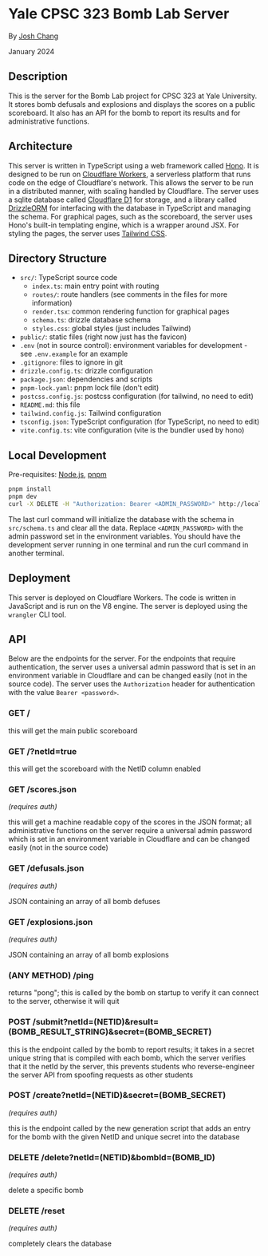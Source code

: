 # Yale CPSC 323 Bomb Lab Server

By [Josh Chang](https://github.com/joshdchang)

January 2024

## Description

This is the server for the Bomb Lab project for CPSC 323 at Yale University. It stores bomb defusals and explosions and displays the scores on a public scoreboard. It also has an API for the bomb to report its results and for administrative functions.

## Architecture

This server is written in TypeScript using a web framework called [Hono](https://hono.dev/). It is designed to be run on [Cloudflare Workers](https://workers.cloudflare.com/), a serverless platform that runs code on the edge of Cloudflare's network. This allows the server to be run in a distributed manner, with scaling handled by Cloudflare. The server uses a sqlite database called [Cloudflare D1](https://developers.cloudflare.com/d1/) for storage, and a library called [DrizzleORM](https://orm.drizzle.team/) for interfacing with the database in TypeScript and managing the schema. For graphical pages, such as the scoreboard, the server uses Hono's built-in templating engine, which is a wrapper around JSX. For styling the pages, the server uses [Tailwind CSS](https://tailwindcss.com/).

## Directory Structure

- `src/`: TypeScript source code
  - `index.ts`: main entry point with routing
  - `routes/`: route handlers (see comments in the files for more information)
  - `render.tsx`: common rendering function for graphical pages
  - `schema.ts`: drizzle database schema
  - `styles.css`: global styles (just includes Tailwind)
- `public/`: static files (right now just has the favicon)
- `.env` (not in source control): environment variables for development - see `.env.example` for an example
- `.gitignore`: files to ignore in git
- `drizzle.config.ts`: drizzle configuration
- `package.json`: dependencies and scripts
- `pnpm-lock.yaml`: pnpm lock file (don't edit)
- `postcss.config.js`: postcss configuration (for tailwind, no need to edit)
- `README.md`: this file
- `tailwind.config.js`: Tailwind configuration
- `tsconfig.json`: TypeScript configuration (for TypeScript, no need to edit)
- `vite.config.ts`: vite configuration (vite is the bundler used by hono)

## Local Development

Pre-requisites: [Node.js](https://nodejs.org/en), [pnpm](https://pnpm.io/)

```bash
pnpm install
pnpm dev
curl -X DELETE -H "Authorization: Bearer <ADMIN_PASSWORD>" http://localhost:5173/reset
```

The last curl command will initialize the database with the schema in `src/schema.ts` and clear all the data. Replace `<ADMIN_PASSWORD>` with the admin password set in the environment variables. You should have the development server running in one terminal and run the curl command in another terminal.

## Deployment

This server is deployed on Cloudflare Workers. The code is written in JavaScript and is run on the V8 engine. The server is deployed using the `wrangler` CLI tool.

## API

Below are the endpoints for the server. For the endpoints that require authentication, the server uses a universal admin password that is set in an environment variable in Cloudflare and can be changed easily (not in the source code). The server uses the `Authorization` header for authentication with the value `Bearer <password>`.

### GET /
this will get the main public scoreboard

### GET /?netId=true
this will get the scoreboard with the NetID column enabled

### GET /scores.json
_(requires auth)_

this will get a machine readable copy of the scores in the JSON format; all administrative functions on the server require a universal admin password which is set in an environment variable in Cloudflare and can be changed easily (not in the source code)

### GET /defusals.json
_(requires auth)_

JSON containing an array of all bomb defuses

### GET /explosions.json
_(requires auth)_

JSON containing an array of all bomb explosions

### (ANY METHOD) /ping

returns "pong"; this is called by the bomb on startup to verify it can connect to the server, otherwise it will quit

### POST /submit?netId=(NETID)&result=(BOMB_RESULT_STRING)&secret=(BOMB_SECRET)

this is the endpoint called by the bomb to report results; it takes in a secret unique string that is compiled with each bomb, which the server verifies that it  the netId by the server, this prevents students who reverse-engineer the server API from spoofing requests as other students 

### POST /create?netId=(NETID)&secret=(BOMB_SECRET)
_(requires auth)_

this is the endpoint called by the new generation script that adds an entry for the bomb with the given NetID and unique secret into the database

### DELETE /delete?netId=(NETID)&bombId=(BOMB_ID)
_(requires auth)_

delete a specific bomb

### DELETE /reset
_(requires auth)_

completely clears the database

